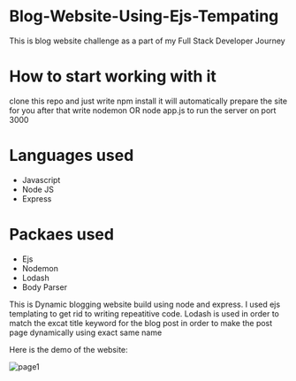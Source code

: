 # Blog-Website-Using-Ejs-Tempating
This is blog website challenge as a part of my Full Stack Developer Journey

<h1>How to start working with it</h1>
clone this repo and just write npm install it will automatically prepare the site for you after that write nodemon OR node app.js to run the server on port 3000

<h1>Languages used</h1>
<ul>
<li>Javascript</li>
<li>Node JS</li>
<li>Express</li>
</ul>

<h1>Packaes used</h1>
<ul>
<li>Ejs</li>
<li>Nodemon</li>
<li>Lodash</li>
<li>Body Parser</li>
</ul>

<p>
This is Dynamic blogging website build using node and express. I used ejs templating to get rid to writing repeatitive code. Lodash is used in order to match the excat title keyword for the blog post in order to make the post page dynamically using exact same name
</p>
Here is the demo of the website:

![page1](https://user-images.githubusercontent.com/67573427/139557665-65730d55-f42d-4381-a17d-98699cdc3c39.png)

